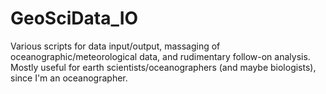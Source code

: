 # GeoSciData_IO
Various scripts for data input/output, massaging of oceanographic/meteorological data, and rudimentary follow-on analysis. Mostly useful for earth scientists/oceanographers (and maybe biologists), since I'm an oceanographer.
